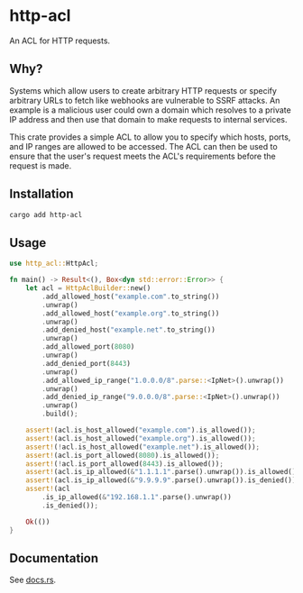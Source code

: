 # http-acl

An ACL for HTTP requests.

## Why?

Systems which allow users to create arbitrary HTTP requests or specify arbitrary URLs to fetch like webhooks are vulnerable to SSRF attacks. An example is a malicious user could own a domain which resolves to a private IP address and then use that domain to make requests to internal services.

This crate provides a simple ACL to allow you to specify which hosts, ports, and IP ranges are allowed to be accessed. The ACL can then be used to ensure that the user's request meets the ACL's requirements before the request is made.

## Installation

```bash
cargo add http-acl
```

## Usage

```rust
use http_acl::HttpAcl;

fn main() -> Result<(), Box<dyn std::error::Error>> {
    let acl = HttpAclBuilder::new()
        .add_allowed_host("example.com".to_string())
        .unwrap()
        .add_allowed_host("example.org".to_string())
        .unwrap()
        .add_denied_host("example.net".to_string())
        .unwrap()
        .add_allowed_port(8080)
        .unwrap()
        .add_denied_port(8443)
        .unwrap()
        .add_allowed_ip_range("1.0.0.0/8".parse::<IpNet>().unwrap())
        .unwrap()
        .add_denied_ip_range("9.0.0.0/8".parse::<IpNet>().unwrap())
        .unwrap()
        .build();

    assert!(acl.is_host_allowed("example.com").is_allowed());
    assert!(acl.is_host_allowed("example.org").is_allowed());
    assert!(!acl.is_host_allowed("example.net").is_allowed());
    assert!(acl.is_port_allowed(8080).is_allowed());
    assert!(!acl.is_port_allowed(8443).is_allowed());
    assert!(acl.is_ip_allowed(&"1.1.1.1".parse().unwrap()).is_allowed());
    assert!(acl.is_ip_allowed(&"9.9.9.9".parse().unwrap()).is_denied());
    assert!(acl
        .is_ip_allowed(&"192.168.1.1".parse().unwrap())
        .is_denied());

    Ok(())
}
```

## Documentation

See [docs.rs](https://docs.rs/http-acl).
